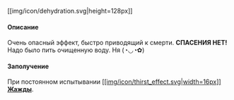[[img/icon/dehydration.svg|height=128px]]

#### Описание
Очень опасный эффект, быстро приводящий к смерти. **СПАСЕНИЯ НЕТ!** Надо было пить очищенную воду. Ня (◔◡◔✿)

#### Заполучение
При постоянном испытывании [[[img/icon/thirst_effect.svg|width=16px]] **Жажды**](https://github.com/SoSeDiK-Universe/Wiki/wiki/Жажда-(эффект)).